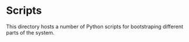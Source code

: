 # Scripts
This directory hosts a number of Python scripts for bootstraping different parts of the system.
